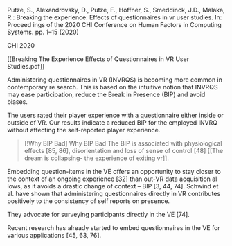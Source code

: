 Putze, S., Alexandrovsky, D., Putze, F., Höffner, S., Smeddinck, J.D., Malaka, R.: Breaking the experience: Effects of questionnaires in vr user studies. In: Proceed ings of the 2020 CHI Conference on Human Factors in Computing Systems. pp. 1–15 (2020)

CHI 2020

[[Breaking The Experience Effects of Questionnaires in VR User Studies.pdf]]

Administering questionnaires in VR (INVRQS) is becoming more common in contemporary re search. This is based on the intuitive notion that INVRQS may ease participation, reduce the Break in Presence (BIP) and avoid biases.

The users rated their player experience with a questionnaire either inside or outside of VR. Our results indicate a reduced BIP for the employed INVRQ without affecting the self-reported player experience.


> [!Why BIP Bad] Why BIP Bad
> The BIP is associated with physiological effects [85, 86], disorientation and loss of sense of control [48] [[The dream is collapsing-  the experience of exiting vr]].


Embedding question-items in the VE offers an opportunity to stay closer to the context of an ongoing experience [32] than out-VR data acquisition al lows, as it avoids a drastic change of context – BIP [3, 44, 74]. Schwind et al. have shown that administering questionnaires directly in VR contributes positively to the consistency of self reports on presence.

They advocate for surveying participants directly in the VE [74].

Recent research has already started to embed questionnaires in the VE for various applications [45, 63, 76].